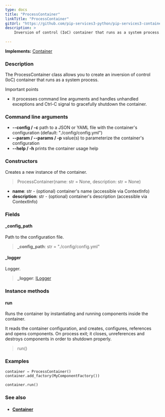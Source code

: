 ```yaml
---
type: docs
title: "ProcessContainer"
linkTitle: "ProcessContainer"
gitUrl: "https://github.com/pip-services3-python/pip-services3-container-python"
description: >
    Inversion of control (IoC) container that runs as a system process.
   
---
```


**Implements:** [Container](../container)

### Description

The ProcessContainer class allows you to create an inversion of control (IoC) container that runs as a system process.

Important points

- It processes command line arguments and handles unhandled exceptions and Ctrl-C signal to gracefully shutdown the container.

### Command line arguments
- **--config / -c**            path to a JSON or YAML file with the container's configuration (default: "./config/config.yml")
- **--param / --params / -p**   value(s) to parameterize the container's configuration
- **--help / -h**              prints the container usage help

### Constructors
Creates a new instance of the container.

> ProcessContainer(name: str = None, description: str = None)

- **name**: str - (optional) container's name (accessible via ContextInfo)
- **description**: str - (optional) container's description (accessible via ContextInfo)

### Fields

<span class="hide-title-link">

#### _config_path
Path to the configuration file.
> **_config_path**: str = "./config/config.yml"

#### _logger
Logger.
> **_logger**: [ILogger](../../../components/log/ilogger)

</span>

### Instance methods

#### run
Runs the container by instantiating and running components inside the container.

It reads the container configuration, and creates, configures, references and opens components.
On process exit; it closes, unreferences and destroys components in order to shutdown properly.

> run()

### Examples

```python
container = ProcessContainer()
container.add_factory(MyComponentFactory())

container.run()
```

### See also
- #### [Container](../container)
